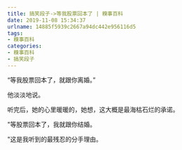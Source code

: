 ```yaml
---
title: 搞笑段子->等我股票回本了 | 糗事百科
date: 2019-11-08 15:34:37
urlname: 14885f5939c2667a94dc442e956116d5
tags: 
- 糗事百科
categories:
- 糗事百科
- 搞笑段子
---
```

“等我股票回本了，就跟你离婚。”

他淡淡地说。

听完后，她的心里暖暖的，她想，这大概是最海枯石烂的承诺。

"等股票回本了，我就跟你结婚。

"这是我听到的最残忍的分手理由。


